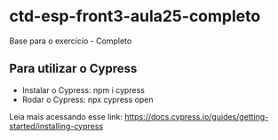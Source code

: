 # ctd-esp-front3-aula25-completo

Base para o exercício - Completo

## Para utilizar o Cypress

- Instalar o Cypress: npm i cypress
- Rodar o Cypress: npx cypress open

Leia mais acessando esse link: https://docs.cypress.io/guides/getting-started/installing-cypress
